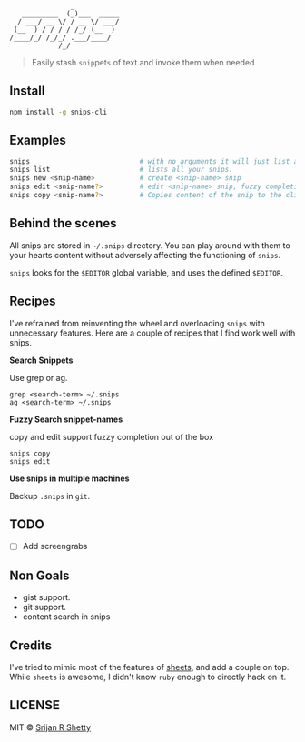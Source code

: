 ```
               _
   _________  (_)___  _____
  / ___/ __ \/ / __ \/ ___/
 (__  ) / / / / /_/ (__  )
/____/_/ /_/_/ .___/____/
            /_/
```

> Easily stash `snip`pet`s` of text and invoke them when needed

## Install

```bash
npm install -g snips-cli
```

## Examples

```bash
snips                           # with no arguments it will just list all your snips.
snips list                      # lists all your snips.
snips new <snip-name>           # create <snip-name> snip
snips edit <snip-name?>         # edit <snip-name> snip, fuzzy completion if snip-name is skipped
snips copy <snip-name?>         # Copies content of the snip to the clipboard, fuzzy completion if snip-name is skipped
```

## Behind the scenes
All snips are stored in `~/.snips` directory. You can play around with them to your hearts content without adversely affecting the functioning of `snips`.

`snips` looks for the `$EDITOR` global variable, and uses the defined `$EDITOR`.

## Recipes
I've refrained from reinventing the wheel and overloading `snips` with unnecessary features. Here are a couple of recipes that I find work well with snips.

**Search Snippets**

Use grep or ag.

    grep <search-term> ~/.snips
    ag <search-term> ~/.snips

**Fuzzy Search snippet-names**

copy and edit support fuzzy completion out of the box

    snips copy
    snips edit

**Use snips in multiple machines**

Backup `.snips` in `git`.

## TODO
- [ ] Add screengrabs

## Non Goals
- gist support.
- git support.
- content search in snips

## Credits
I've tried to mimic most of the features of [sheets](https://github.com/oscardelben/sheet), and add a couple on top. While `sheets` is awesome, I didn't know `ruby` enough to directly hack on it.

## LICENSE
MIT © [Srijan R Shetty](http://srijanshetty.in)
